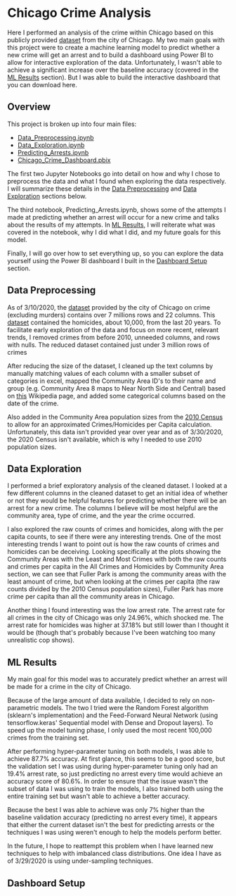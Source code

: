 # Chicago Crime Analysis

Here I performed an analysis of the crime within Chicago based on this publicly provided [dataset](https://data.cityofchicago.org/Public-Safety/Crimes-2001-to-present/ijzp-q8t2) from the city of Chicago. My two main goals with this project were to create a machine learning model to predict whether a new crime will get an arrest and to build a dashboard using Power BI to allow for interactive exploration of the data. Unfortunately, I wasn't able to achieve a significant increase over the baseline accuracy (covered in the [ML Results](#ml-results) section). But I was able to build the interactive dashboard that you can download here.


## Overview

This project is broken up into four main files:
  - [Data_Preprocessing.ipynb](https://github.com/ryan-kp-miller/Chicago-Crime-Analysis/blob/master/Data_Preprocessing.ipynb)
  - [Data_Exploration.ipynb](https://github.com/ryan-kp-miller/Chicago-Crime-Analysis/blob/master/Data_Exploration.ipynb)
  - [Predicting_Arrests.ipynb](https://github.com/ryan-kp-miller/Chicago-Crime-Analysis/blob/master/Predicting_Arrests.ipynb)
  - [Chicago_Crime_Dashboard.pbix](https://github.com/ryan-kp-miller/Chicago-Crime-Analysis/blob/master/Chicago_Crime_Dashboard.pbix)

The first two Jupyter Notebooks go into detail on how and why I chose to preprocess the data and what I found when exploring the data respectively. I will summarize these details in the [Data Preprocessing](#data-preprocessing) and [Data Exploration](#data-exploration) sections below.

The third notebook, Predicting_Arrests.ipynb, shows some of the attempts I made at predicting whether an arrest will occur for a new crime and talks about the results of my attempts. In [ML Results](#ml-results), I will reiterate what was covered in the notebook, why I did what I did, and my future goals for this model.

Finally, I will go over how to set everything up, so you can explore the data yourself using the Power BI dashboard I built in the [Dashboard Setup](#dashboard-setup) section.


## Data Preprocessing

As of 3/10/2020, the [dataset](https://data.cityofchicago.org/Public-Safety/Crimes-2001-to-present/ijzp-q8t2) provided by the city of Chicago on crime (excluding murders) contains over 7 millions rows and 22 columns. This [dataset](#https://data.cityofchicago.org/Public-Safety/Homicides/k9xv-yxzs) contained the homicides, about 10,000, from the last 20 years. To facilitate early exploration of the data and focus on more recent, relevant trends, I removed crimes from before 2010, unneeded columns, and rows with nulls. The reduced dataset contained just under 3 million rows of crimes  

After reducing the size of the dataset, I cleaned up the text columns by manually matching values of each column with a smaller subset of categories in excel, mapped the Community Area ID's to their name and group (e.g. Community Area 8 maps to Near North Side and Central) based on [this](https://en.wikipedia.org/wiki/Community_areas_in_Chicago) Wikipedia page, and added some categorical columns based on the date of the crime.  

Also added in the Community Area population sizes from the [2010 Census](https://www.chicago.gov/content/dam/city/depts/zlup/Zoning_Main_Page/Publications/Census_2010_Community_Area_Profiles/Census_2010_and_2000_CA_Populations.pdf) to allow for an approximated Crimes/Homicides per Capita calculation. Unfortunately, this data isn't provided year over year and as of 3/30/2020, the 2020 Census isn't available, which is why I needed to use 2010 population sizes.


## Data Exploration

I performed a brief exploratory analysis of the cleaned dataset. I looked at a few different columns in the cleaned dataset to get an initial idea of whether or not they would be helpful features for predicting whether there will be an arrest for a new crime. The columns I believe will be most helpful are the community area, type of crime, and the year the crime occurred.

I also explored the raw counts of crimes and homicides, along with the per capita counts, to see if there were any interesting trends. One of the most interesting trends I want to point out is how the raw counts of crimes and homicides can be deceiving. Looking specifically at the plots showing the Community Areas with the Least and Most Crimes with both the raw counts and crimes per capita in the All Crimes and Homicides by Community Area section, we can see that Fuller Park is among the community areas with the least amount of crime, but when looking at the crimes per capita (the raw counts divided by the 2010 Census population sizes), Fuller Park has more crime per capita than all the  community areas in Chicago.  

Another thing I found interesting was the low arrest rate. The arrest rate for all crimes in the city of Chicago was only 24.96%, which shocked me. The arrest rate for homicides was higher at 37.18% but still lower than I thought it would be (though that's probably because I've been watching too many unrealistic cop shows).


## ML Results  

My main goal for this model was to accurately predict whether an arrest will be made for a crime in the city of Chicago.  

Because of the large amount of data available, I decided to rely on non-parametric models. The two I tried were the Random Forest algorithm (sklearn's implementation) and the Feed-Forward Neural Network (using tensorflow.keras' Sequential model with Dense and Dropout layers). To speed up the model tuning phase, I only used the most recent 100,000 crimes from the training set.    

After performing hyper-parameter tuning on both models, I was able to achieve 87.7% accuracy. At first glance, this seems to be a good score, but the validation set I was using during hyper-parameter tuning only had an 19.4% arrest rate, so just predicting no arrest every time would achieve an accuracy score of 80.6%. In order to ensure that the issue wasn't the subset of data I was using to train the models, I also trained both using the entire training set but wasn't able to achieve a better accuracy.

Because the best I was able to achieve was only 7% higher than the baseline validation accuracy (predicting no arrest every time), it appears that either the current dataset isn't the best for predicting arrests or the techniques I was using weren't enough to help the models perform better.

In the future, I hope to reattempt this problem when I have learned new techniques to help with imbalanced class distributions. One idea I have as of 3/29/2020 is using under-sampling techniques.

## Dashboard Setup

